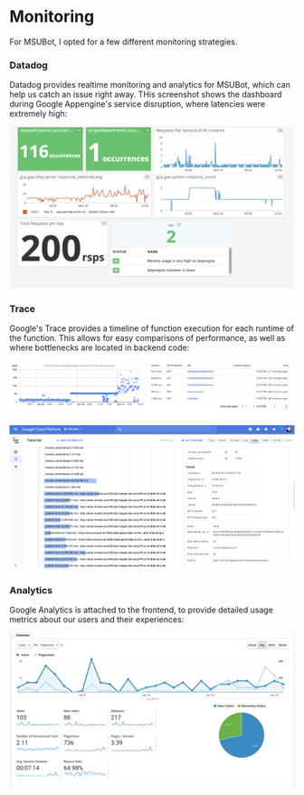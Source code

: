 # Monitoring
For MSUBot, I opted for a few different monitoring strategies.

### Datadog
Datadog provides realtime monitoring and analytics for MSUBot, which can help us catch an issue right away.
THis screenshot shows the dashboard during Google Appengine's service disruption, where latencies were extremely high:

![Datadog](datadog.png)

### Trace
Google's Trace provides a timeline of function execution for each runtime of the function. This allows for easy comparisons of
performance, as well as where bottlenecks are located in backend code:

![Trace](trace.png)
![Trace2](trace2.png)

### Analytics
Google Analytics is attached to the frontend, to provide detailed usage metrics about our users and their experiences:

![Analytics](analytics.png)
